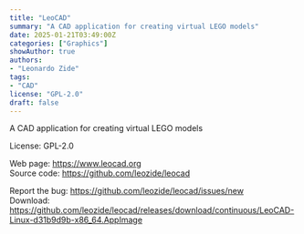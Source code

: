 ```yaml
---
title: "LeoCAD"
summary: "A CAD application for creating virtual LEGO models"
date: 2025-01-21T03:49:00Z
categories: ["Graphics"]
showAuthor: true
authors:
- "Leonardo Zide"
tags: 
- "CAD"
license: "GPL-2.0"
draft: false
---
```


A CAD application for creating virtual LEGO models

License: GPL-2.0

Web page: <https://www.leocad.org>  
Source code: <https://github.com/leozide/leocad>  

Report the bug: <https://github.com/leozide/leocad/issues/new>  
Download: <https://github.com/leozide/leocad/releases/download/continuous/LeoCAD-Linux-d31b9d9b-x86_64.AppImage>
